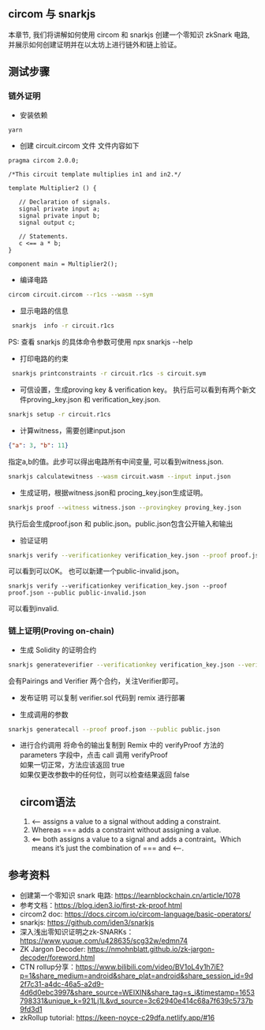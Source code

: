 ## circom 与 snarkjs

本章节, 我们将讲解如何使用 circom 和 snarkjs 创建一个零知识 zkSnark 电路, 并展示如何创建证明并在以太坊上进行链外和链上验证。


## 测试步骤

### 链外证明

- 安装依赖

```sh
yarn
```

- 创建 circuit.circom 文件
  文件内容如下

```circom
pragma circom 2.0.0;

/*This circuit template multiplies in1 and in2.*/

template Multiplier2 () {

   // Declaration of signals.
   signal private input a;
   signal private input b;
   signal output c;

   // Statements.
   c <== a * b;
}

component main = Multiplier2();
```

- 编译电路

```sh
circom circuit.circom --r1cs --wasm --sym
```

- 显示电路的信息

```sh
 snarkjs  info -r circuit.r1cs
```

PS: 查看 snarkjs 的具体命令参数可使用 npx snarkjs --help

- 打印电路的约束

```sh
 snarkjs printconstraints -r circuit.r1cs -s circuit.sym
```

- 可信设置，生成proving key & verification key。 执行后可以看到有两个新文件proving_key.json 和 verification_key.json.

```sh
snarkjs setup -r circuit.r1cs
```

- 计算witness，需要创建input.json 
```json
{"a": 3, "b": 11}
```
指定a,b的值。此步可以得出电路所有中间变量, 可以看到witness.json.

```sh
snarkjs calculatewitness --wasm circuit.wasm --input input.json
```


- 生成证明，根据witness.json和 procing_key.json生成证明。

```sh
snarkjs proof --witness witness.json --provingkey proving_key.json
```
执行后会生成proof.json 和 public.json。public.json包含公开输入和输出



- 验证证明

```sh
snarkjs verify --verificationkey verification_key.json --proof proof.json --public public.json
```
可以看到可以OK。
也可以新建一个public-invalid.json。 
```
snarkjs verify --verificationkey verification_key.json --proof proof.json --public public-invalid.json
```
可以看到invalid.

### 链上证明(Proving on-chain)

- 生成 Solidity 的证明合约

```sh
snarkjs generateverifier --verificationkey verification_key.json --verifier verifier.sol
```
会有Pairings and Verifier 两个合约，关注Verifier即可。

- 发布证明 
  可以复制 verifier.sol 代码到 remix 进行部署

- 生成调用的参数

```sh
snarkjs generatecall --proof proof.json --public public.json
```

- 进行合约调用
  将命令的输出复制到 Remix 中的 verifyProof 方法的 parameters 字段中，点击 call 调用 verifyProof  
  如果一切正常，方法应该返回 true  
  如果仅更改参数中的任何位，则可以检查结果返回 false




  ## circom语法
  1. <-- assigns a value to a signal without adding a constraint.
  2.  Whereas === adds a constraint without assigning a value.
  3. <== both assigns a value to a signal and adds a contraint。Which means it’s just the combination of === and <--.
## 参考资料

- 创建第一个零知识 snark 电路: https://learnblockchain.cn/article/1078   
- 参考文档：https://blog.iden3.io/first-zk-proof.html 
- circom2 doc: https://docs.circom.io/circom-language/basic-operators/
- snarkjs: https://github.com/iden3/snarkjs
- 深入浅出零知识证明之zk-SNARKs： https://www.yuque.com/u428635/scg32w/edmn74
- ZK Jargon Decoder: https://nmohnblatt.github.io/zk-jargon-decoder/foreword.html
- CTN rollup分享：https://www.bilibili.com/video/BV1oL4y1h7iE?p=1&share_medium=android&share_plat=android&share_session_id=9d2f7c31-a4dc-46a5-a2d9-4d6d0ebc3997&share_source=WEIXIN&share_tag=s_i&timestamp=1653798331&unique_k=921Lj1L&vd_source=3c62940e414c68a7f639c5737b9fd3d1
- zkRollup tutorial: https://keen-noyce-c29dfa.netlify.app/#16
